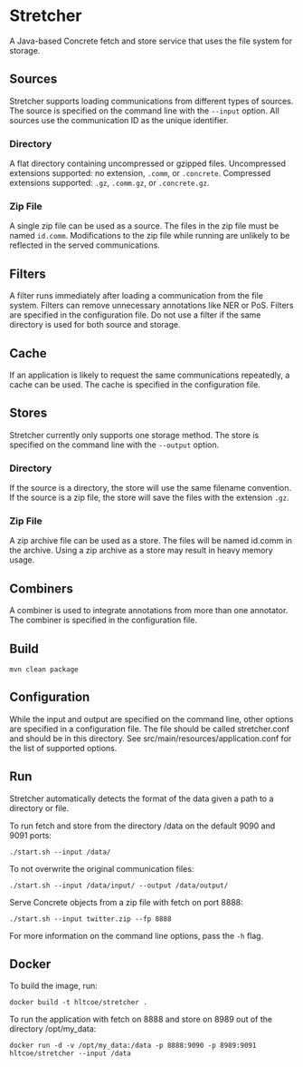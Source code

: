 # Stretcher
A Java-based Concrete fetch and store service that uses the file system for storage.

## Sources
Stretcher supports loading communications from different types of sources.
The source is specified on the command line with the `--input` option.
All sources use the communication ID as the unique identifier.

### Directory
A flat directory containing uncompressed or gzipped files.
Uncompressed extensions supported: no extension, `.comm`, or `.concrete`.
Compressed extensions supported: `.gz`, `.comm.gz`, or `.concrete.gz`.

### Zip File
A single zip file can be used as a source.
The files in the zip file must be named `id.comm`.
Modifications to the zip file while running are unlikely to be reflected in the served communications.

## Filters
A filter runs immediately after loading a communication from the file system.
Filters can remove unnecessary annotations like NER or PoS.
Filters are specified in the configuration file.
Do not use a filter if the same directory is used for both source and storage.

## Cache
If an application is likely to request the same communications repeatedly, a cache can be used.
The cache is specified in the configuration file.

## Stores
Stretcher currently only supports one storage method.
The store is specified on the command line with the `--output` option.

### Directory
If the source is a directory, the store will use the same filename convention.
If the source is a zip file, the store will save the files with the extension `.gz`.

### Zip File
A zip archive file can be used as a store.
The files will be named id.comm in the archive.
Using a zip archive as a store may result in heavy memory usage.

## Combiners
A combiner is used to integrate annotations from more than one annotator.
The combiner is specified in the configuration file.

## Build
```
mvn clean package
```

## Configuration
While the input and output are specified on the command line, other options are specified in a configuration file.
The file should be called stretcher.conf and should be in this directory.
See src/main/resources/application.conf for the list of supported options.

## Run
Stretcher automatically detects the format of the data given a path to a directory or file.

To run fetch and store from the directory /data on the default 9090 and 9091 ports:
```
./start.sh --input /data/
```
To not overwrite the original communication files:
```
./start.sh --input /data/input/ --output /data/output/
```

Serve Concrete objects from a zip file with fetch on port 8888:
```
./start.sh --input twitter.zip --fp 8888
```

For more information on the command line options, pass the `-h` flag.


## Docker
To build the image, run:
```
docker build -t hltcoe/stretcher .
```

To run the application with fetch on 8888 and store on 8989 out of the directory /opt/my_data:
```
docker run -d -v /opt/my_data:/data -p 8888:9090 -p 8989:9091 hltcoe/stretcher --input /data
```
